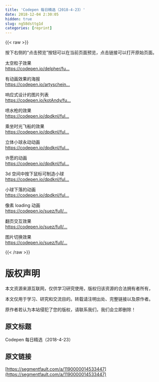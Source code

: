 ```yaml
---
title: 'Codepen 每日精选（2018-4-23）' 
date: 2018-12-04 2:30:05
hidden: true
slug: ng58dsttg1d
categories: [reprint]
---
```


{{< raw >}}

                    
<p>按下右侧的“点击预览”按钮可以在当前页面预览，点击链接可以打开原始页面。</p>
<p>太空粒子效果<br><a href="https://codepen.io/delpher/full/LzYPMY" rel="nofollow noreferrer">https://codepen.io/delpher/fu...</a></p>
<p>有动画效果的海报<br><a href="https://codepen.io/artyschein/full/PjYENq" rel="nofollow noreferrer">https://codepen.io/artyschein...</a></p>
<p>响应式设计的图片列表<br><a href="https://codepen.io/kotAndy/full/wPyxMV" rel="nofollow noreferrer">https://codepen.io/kotAndy/fu...</a></p>
<p>喷水枪的效果<br><a href="https://codepen.io/dpdknl/full/ZarmOB" rel="nofollow noreferrer">https://codepen.io/dpdknl/ful...</a></p>
<p>乘坐时光飞船的效果<br><a href="https://codepen.io/dpdknl/full/eeyvJb" rel="nofollow noreferrer">https://codepen.io/dpdknl/ful...</a></p>
<p>立体小球永动动画<br><a href="https://codepen.io/dpdknl/full/NwjYNL" rel="nofollow noreferrer">https://codepen.io/dpdknl/ful...</a></p>
<p>许愿的动画<br><a href="https://codepen.io/dpdknl/full/pdgoRx" rel="nofollow noreferrer">https://codepen.io/dpdknl/ful...</a></p>
<p>3d 空间中按下鼠标可制造小球<br><a href="https://codepen.io/dpdknl/full/KXgxmN" rel="nofollow noreferrer">https://codepen.io/dpdknl/ful...</a></p>
<p>小球下落的动画<br><a href="https://codepen.io/dpdknl/full/OxNVWE" rel="nofollow noreferrer">https://codepen.io/dpdknl/ful...</a></p>
<p>像素 loading 动画<br><a href="https://codepen.io/suez/full/AXwpEa" rel="nofollow noreferrer">https://codepen.io/suez/full/...</a></p>
<p>翻页交互效果<br><a href="https://codepen.io/suez/full/LCHlA" rel="nofollow noreferrer">https://codepen.io/suez/full/...</a></p>
<p>图片切换效果<br><a href="https://codepen.io/suez/full/AXQaEg" rel="nofollow noreferrer">https://codepen.io/suez/full/...</a></p>

                
{{< /raw >}}

# 版权声明
本文资源来源互联网，仅供学习研究使用，版权归该资源的合法拥有者所有，

本文仅用于学习、研究和交流目的。转载请注明出处、完整链接以及原作者。

原作者若认为本站侵犯了您的版权，请联系我们，我们会立即删除！

## 原文标题
Codepen 每日精选（2018-4-23）

## 原文链接
[https://segmentfault.com/a/1190000014533447](https://segmentfault.com/a/1190000014533447)

